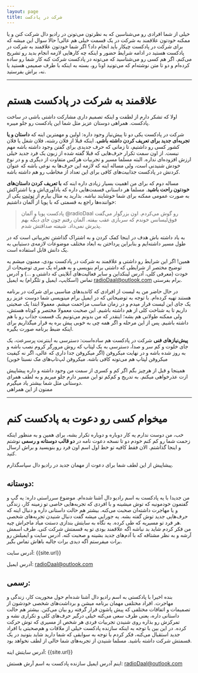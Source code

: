 ```yaml
---
layout: page
title: شرکت در پادکست
---
```


خیلی از شما افرادی رو می‌شناسین که به نظرتون می‌تونن در رادیو دال شرکت کنن و یا ممکنه خودتون علاقمند به شرکت در یک قسمت خیلی هم عالی! حالا سوال این میشه که برای شرکت در پادکست چیکار باید انجام داد؟
اگر شما خودتون علاقمند به شرکت در پادکست هستید در ادامه شرایط حضور و اینکه چه کارهایی لازمه انجام بدید رو تشریح می‌کنم. اگر هم کسی رو می‌شناسید که می‌تونه در پادکست شرکت کنه کار شما رو ساده کرده‌ام و دو تا متن نوشته‌ام که می‌تونید اونا رو، بسته به اینکه با طرف صمیمی هستید یا نه، براش بفرستید.

<hr>

# علاقمند به شرکت در پادکست هستم
اولا که تشکر دارم از لطفت و اینکه تصمیم داری مشارکت داشتی باشی در ساخت پادکست. همراهی دوستان عزیز مثل شما این پادکست رو جلو میبره.

شرکت در پادکست یکی دو تا پیش‌نیاز وجود داره: اولین و مهمترین اینه که **داستان و یا تجربه‌ای جدید برای تعریف کردن داشته باشی**. اینکه قبلا از فلان رشته، فلان شغل یا فلان کشور کسی رو داشتیم، تا زمانی که حرف جدیدی برای گفتن وجود داشته باشه مهم نیست. از اون سمت تکرار حرف‌هایی که قبلا گفته شده از زبون یک فرد جدید خیلی ارزش افزوده‌ای نداره. البته مسلما مسیر و تجربیات هرکس متفاوت از دیگری و و در نوع خودش شنیدنی است، ولی مساله اینه که لازمه این حرف‌ها به نوعی باشه که عنوان کردنش در پادکست جذابیت‌های کافی برای این تعداد از مخاطب رو هم داشته باشه.

مساله دوم که برای من اهمیت بسیار زیادی داره اینه که **با تعریف کردن داستان‌های خودتون راحت باشید**. مسلما هر داستانی قسمت‌هایی داره که یادآوری‌اش و یا اشتراکش به صورت عمومی ممکنه برای شما خوشایند نباشه. بذارید یه مثال بیارم از [توئیت](https://twitter.com/Laurence_Fox_/status/978477987434717184?s=19) یکی از خواننده‌ها راجع به قسمتی که با پویا از آلمان داشتیم:

> ‏پادکست پویا و آلمان ‎@radioDaal رو گوش می‌کردم. اون بزرگوار می‌گفت فوق‌لیسانس خوندم که سربازی عقب بیفته. آلمان رفتم چون جای دیگه بهم پذیرش نمی‌داد. شیفته صداقتش شدم.

به یاد داشته باش هدف در اینجا کمک کردن و به اشتراک گذاشتن تجربیاتی است که در طول مسیر داشته‌ایم و بنابراین پرداختن به ابعاد مختلف موضوعات لازمه‌ی دستیابی به یک دانش قابل استفاده است.

همین! اگر این شرایط رو داشتی و علاقمند به شرکت در پادکست بودی، ممنون میشم یه توضیح مختصر از شرایطی که داشتی برام بنویسی و به همراه یک سری توضیحات از خودت (معرفی کلی، آدرس لینکداین و سایر فعالیت‌های آنلاینی که داشتی و ...) و آدرس تماس (اسکایپ، ایمیل و تلگرام) به ایمیل radioDaal@outlook.com برام بفرستی.

در حال حاضر من یه لیست از افرادی که کاندیدهای مناسبی برای شرکت در برنامه هستند تهیه کرده‌ام. با توجه به توضیحاتی که در ایمیل برام مینویسی شما دوست عزیز رو یک جای این لیست قرار میدم و در زمان مناسب مزاحمت میشم. معمولا ابتدا یک صحبتی داریم تا یه شناخت کلی از هم داشته باشیم. این صحبت معمولا مختصر و کوتاه هستش، ولی ممکنه طولانی هم بشه؛ اینقدر که من بدونم می‌تونیم یک قسمت جذاب رو با هم داشته باشیم. پس از این مرحله و اگر همه چی به خوبی پیش بره یه قرار میگذاریم برای اینکه ضبط برنامه صورت بگیره.

**پیش‌نیازهای فنی** شرکت در پادکست هم ساده‌است: دسترسی به اینترنت پرسرعت، یک جای خلوت و کم سر و صدا، دسترسی به یک لپتاپ که روش مرورگر کروم نصب باشه و به روز شده باشه و در نهایت میکروفن (اگر میکروفن جدا داری که عالی، اگر نه کیفیت میکروفن لپتاپ هم می‌تونه کافی باشه. میکروفن لپ‌تاپ‌های مک نسبتا خوبن)

همینجا و قبل از هرچیز بگم اگر کم و کسری از سمت من وجود داشته و داره پیشاپیش ازت عذرخواهی میکنم. به تدریج و کم‌کم تو این مسیر دارم جلو میریم و به لطف همرای دوستانی مثل شما بیشتر یاد میگیرم.  
ممنون از این همراهی

<hr>

# میخوام کسی رو دعوت به پادکست کنم
خب، من دوست ندارم یه کار دوباره و دوباره تکرار بشه، برای همین و به منظور اینکه زحمت شما رو کم کنم خودم دو تا نسخه دعوت نامه در **دو قالب دوستانه و رسمی** نوشتم و اینجا گذاشتم. الان فقط کافیه تو خط اول اسم اون فرد رو بنویسید و براش ارسال کنید.

پیشاپیش از این لطف شما برای دعوت از مهمان جدید در رادیو دال سپاسگذارم.

## دوستانه:

من جدیدا با یه پادکست به اسم رادیو دال آشنا شده‌ام. موضوع سرراستی داره: یه گپ و گفتمون خودمونیه که توش میشینه و با افردی که تجربه‌هایی خاصی تو زمینه کار، زندگی و یا مهاجرت داشته‌ان صحبت می‌کنه. بیشتر هم حالت داستانی داره و دنبال اینه که حرف‌هایی جدید توش گفته بشه. یه جورایی میشه گفت دنبال شنیدن تجربه‌های شخصی هر فرد تو مسیریه که طی کرده. یه نگاه به سایتش بندازی دستت میاد ماجراش چیه.  
من فکر کردم شاید بد نباشه اگه علاقمند بودی تو یه قسمتش شرکت کنی. طرف اسمش آرشه و به نظر مشتاقه که با آدم‌های جدید بشینه و صحبت کنه. آدرس سایت و ایمیلش رو برات میفرستم اگه دیدی برات جالبه باهاش  تماس بگیر.

آدرس سایت: {{site.url}}

آدرس ایمیل: radioDaal@outlook.com

## رسمی:

بنده اخیرا با پادکستی به اسم رادیو دال آشنا شده‌ام حول محوریت کار، زندگی و مهاجرت. افراد مختلفی مهمان برنامه میشن و برداشت‌های شخصی خودشون از تصمیمات و اتفاقات مختلفی که پیش پاشون قرار گرفته رو بیان می‌کنن. بیشتر هم حالت داستانی داره، یعنی طرف سعی می‌کنه خیلی درگیر حرف‌های کلی و تکراری نشه و تمرکزش رو بذاره روی شنیدن تجربیات فردی هر شخص از مسیری که توش حرکت کرده.
در این بین با توجه به اینکه سازنده پادکست خیلی از ملاقات و هم‌صحبتی با افراد جدید استقبال می‌کنه، فکر کردم با توجه به سوابقی که شما دارید شاید بتونید در یک قسمتش شرکت داشته باشید. مسلما شنیدن از تجربه‌های شما خالی از لطف نخواهد بود.

آدرس سایتش اینه: {{site.url}}

اینم آدرس ایمیل سازنده پادکست به اسم آرش هستش: radioDaal@outlook.com
